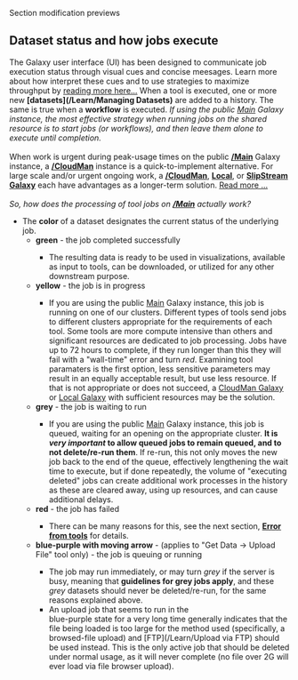 Section modification previews

## Dataset status and how jobs execute
The Galaxy user interface (UI) has been designed to communicate job execution status through visual cues and concise meesages. Learn more about how interpret these cues and to use strategies to maximize throughput by [reading more here...](/Support/JobStatus)
When a tool is executed, one or more new **[datasets](/Learn/Managing Datasets)** are added to a history. The same is true when a **workflow** is executed. *If using the public [Main](/src/Main/index.md) Galaxy instance, the most effective strategy when running jobs on the shared resource is to start jobs (or workflows), and then leave them alone to execute until completion.* 
<br />
<br />
When work is urgent during peak-usage times on the public **[/Main](/Main)** Galaxy instance, a **[/CloudMan](/CloudMan)** instance is a quick-to-implement alternative. For large scale and/or urgent ongoing work, a **[/CloudMan](/CloudMan)**, **[Local](/Admin/GetGalaxy)**, or **[SlipStream Galaxy](http://www.bioteam.net/slipstream/galaxy-edition)** each have advantages as a longer-term solution. [Read more ...](/src/BigPicture/Choices/index.md)
<br />
<br />
*So, how does the processing of tool jobs on **[/Main](/src/Main/index.md)** actually work?*
* The **color** of a dataset designates the current status of the underlying job.
  * **<div class='green'>green</span>** - the job completed successfully
    * The resulting data is ready to be used in visualizations, available as input to tools, can be downloaded, or utilized for any other downstream purpose.
  * **<div class='yellow'>yellow</span>** - the job is in progress
    * If you are using the public [Main](/Main) Galaxy instance, this job is running on one of our clusters. Different types of tools send jobs to different clusters appropriate for the requirements of each tool. Some tools are more compute intensive than others and significant resources are dedicated to job processing. Jobs have up to 72 hours to complete, if they run longer than this they will fail with a "wall-time" error and turn *red*. Examining tool paramaters is the first option, less sensitive parameters may result in an equally acceptable result, but use less resource. If that is not appropriate or does not succeed, a [CloudMan Galaxy](/CloudMan) or [Local Galaxy](/src/Admin/GetGalaxy/index.md) with sufficient resources may be the solution. 
  * **<div class='grey'>grey</span>** - the job is waiting to run
    * If you are using the public [Main](/src/Main/index.md) Galaxy instance, this job is queued, waiting for an opening on the appropriate cluster. **It is *very important* to allow queued jobs to remain queued, and to not delete/re-run them**. If re-run, this not only moves the new job back to the end of the queue, effectively lengthening the wait time to execute, but if done repeatedly, the volume of "executing deleted" jobs can create additional work processes in the history as these are cleared away, using up resources, and can cause additional delays. 
  * **<div class='red'>red</span>** - the job has failed
    * There can be many reasons for this, see the next section, **[Error from tools](/Support#error_from_tools)** for details.
  * **<div class='blue'>blue-purple with moving arrow</span>** - (applies to "Get Data -> Upload File" tool only) - the job is queuing or running
    * The job may run immediately, or may turn *grey* if the server is busy, meaning that **guidelines for grey jobs apply**, and these *grey* datasets should never be deleted/re-run, for the same reasons explained above.
    * An upload job that seems to run in the <div class='blue'>blue-purple</span> state for a very long time generally indicates that the file being loaded is too large for the method used (specifically, a browsed-file upload) and [FTP](/Learn/Upload via FTP) should be used instead. This is the only active job that should be deleted under normal usage, as it will never complete (no file over 2G will ever load via file browser upload).
